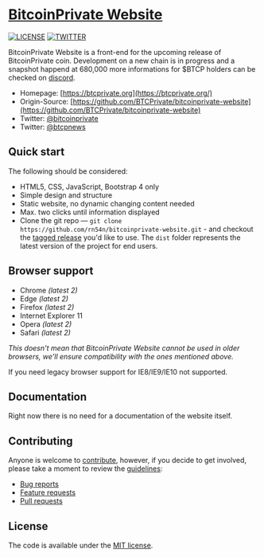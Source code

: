 # [BitcoinPrivate Website](https://btcprivate.org/)
[![LICENSE](https://img.shields.io/github/license/rn54n/bitcoinprivate-website)](https://github.com/rn54n/bitcoinprivate-website/blob/main/LICENSE.txt)
[![TWITTER](https://img.shields.io/twitter/follow/btcpnews?style=social)](https://img.shields.io/twitter/follow/btcpnews?style=social)


BitcoinPrivate Website is a front-end for the upcoming release of BitcoinPrivate coin. Development on a new chain is in progress and a snapshot happend at 680,000 more informations for $BTCP holders can be checked on [discord](https://discord.gg/2Q2rRjpEzr).

* Homepage: [https://btcprivate.org](https://btcprivate.org/)
* Origin-Source: [https://github.com/BTCPrivate/bitcoinprivate-website](https://github.com/BTCPrivate/bitcoinprivate-website)
* Twitter: [@bitcoinprivate](https://twitter.com/bitcoinprivate)
* Twitter: [@btcpnews](https://twitter.com/btcpnews)

## Quick start

The following should be considered:

* HTML5, CSS, JavaScript, Bootstrap 4 only
* Simple design and structure
* Static website, no dynamic changing content needed
* Max. two clicks until information displayed
* Clone the git repo — `git clone
  https://github.com/rn54n/bitcoinprivate-website.git` - and checkout the
  [tagged release](https://github.com/rn54n/bitcoinprivate-website/releases)
  you'd like to use. The `dist` folder represents the latest version of the
  project for end users.
  
## Browser support
  
* Chrome *(latest 2)*
* Edge *(latest 2)*
* Firefox *(latest 2)*
* Internet Explorer 11
* Opera *(latest 2)*
* Safari *(latest 2)*

*This doesn't mean that BitcoinPrivate Website cannot be used in older browsers,
we'll ensure compatibility with the ones mentioned above.*

If you need legacy browser support for IE8/IE9/IE10 not supported.

## Documentation

Right now there is no need for a documentation of the website itself.

## Contributing

Anyone is welcome to [contribute](.github/CONTRIBUTING.md), however, if you decide to get
involved, please take a moment to review the [guidelines](.github/CONTRIBUTING.md):

* [Bug reports](.github/CONTRIBUTING.md#bugs)
* [Feature requests](.github/CONTRIBUTING.md#features)
* [Pull requests](.github/CONTRIBUTING.md#pull-requests)

## License

The code is available under the [MIT license](LICENSE.txt).
